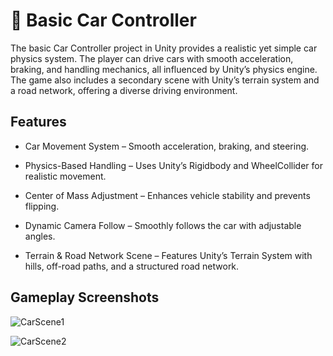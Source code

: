 # 🚗 Basic Car Controller 

The basic Car Controller project in Unity provides a realistic yet simple car physics system. The player can drive cars with smooth acceleration, braking, and handling mechanics, all influenced by Unity’s physics engine. The game also includes a secondary scene with Unity’s terrain system and a road network, offering a diverse driving environment.


## Features

- Car Movement System – Smooth acceleration, braking, and steering.

- Physics-Based Handling – Uses Unity’s Rigidbody and WheelCollider for realistic movement.

- Center of Mass Adjustment – Enhances vehicle stability and prevents flipping.

- Dynamic Camera Follow – Smoothly follows the car with adjustable angles.

- Terrain & Road Network Scene – Features Unity’s Terrain System with hills, off-road paths, and a structured road network.


## Gameplay Screenshots

![CarScene1](https://github.com/user-attachments/assets/2e7d3622-bce9-4eca-8b43-23e8af6a9457)

![CarScene2](https://github.com/user-attachments/assets/911f0e93-7617-4db6-a4f9-276c66789884)
